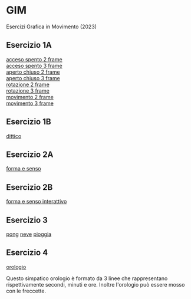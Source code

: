 # GIM
Esercizi Grafica in Movimento (2023)  

## Esercizio 1A
[acceso spento 2 frame](Esercizio_1A/acceso_spento_2.html)  
[acceso spento 3 frame](Esercizio_1A/acceso_spento_3.html)  
[aperto chiuso 2 frame](Esercizio_1A/aperto_chiuso_2.html)  
[aperto chiuso 3 frame](Esercizio_1A/aperto_chiuso_3.html)  
[rotazione 2 frame](Esercizio_1A/rotazione_2.html)  
[rotazione 3 frame](Esercizio_1A/rotazione_3.html)  
[movimento 2 frame](Esercizio_1A/movimento_2.html)  
[movimento 3 frame](Esercizio_1A/movimento_3.html)  

## Esercizio 1B  
[dittico](Esercizio_1B/indexA.html)  

## Esercizio 2A  
[forma e senso](Esercizio_2A/forma_senso.html)  

## Esercizio 2B  
[forma e senso interattivo](Esercizio_2B/indexC.html)

## Esercizio 3
[pong](Esercizio_3/1_pong/pong.html)
[neve](Esercizio_3/2_neve/neve.html)
[pioggia](Esercizio_3/3_pioggia/pioggia.html)

## Esercizio 4
[orologio](Esercizio_4/Orologio.html)

Questo simpatico orologio è formato da 3 linee che rappresentano rispettivamente secondi, minuti e ore. Inoltre l'orologio può essere mosso con le freccette. 

